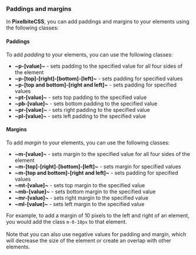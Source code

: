 ### Paddings and margins
In **PixelbiteCSS**, you can add paddings and margins to your elements using the following classes:

#### Paddings
To add _padding_ to your elements, you can use the following classes:
- **~p-[value]~** - sets padding to the specified value for all four sides of the element
- **~p-[top]-[right]-[bottom]-[left]~** - sets padding for specified values
- **~p-[top and bottom]-[right and left]~** - sets padding for specified values
- **~pt-[value]~** - sets top padding to the specified value
- **~pb-[value]~** - sets bottom padding to the specified value
- **~pr-[value]~** - sets right padding to the specified value
- **~pl-[value]~** - sets left padding to the specified value

#### Margins
To add _margin_ to your elements, you can use the following classes:
- **~m-[value]~** - sets margin to the specified value for all four sides of the element
- **~m-[top]-[right]-[bottom]-[left]~** - sets margin for specified values
- **~m-[top and bottom]-[right and left]~** - sets padding for specified values
- **~mt-[value]~** - sets top margin to the specified value
- **~mb-[value]~** - sets bottom margin to the specified value
- **~mr-[value]~** - sets right margin to the specified value
- **~ml-[value]~** - sets left margin to the specified value

For example, to add a margin of 10 pixels to the left and right of an element, you would add the class `m-0-10px` to that element.<br>
<br>
Note that you can also use negative values for padding and margin, which will decrease the size of the element or create an overlap with other elements.